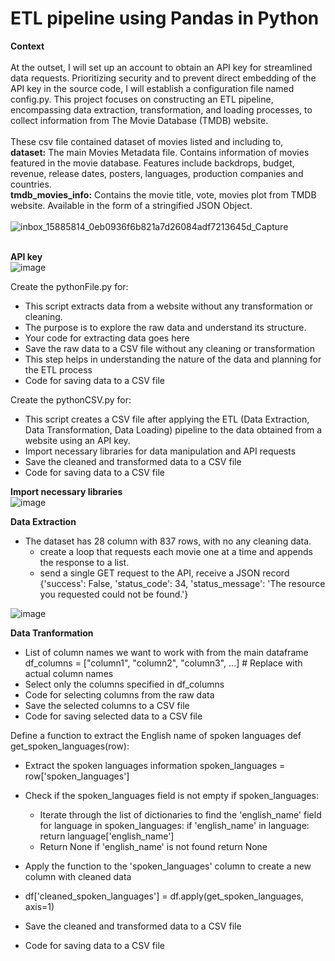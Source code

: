 # ETL pipeline using Pandas in Python

<b>Context</b><br><br>
At the outset, I will set up an account to obtain an API key for streamlined data requests. Prioritizing security and to prevent direct embedding of the API key in the source code, I will establish a configuration file named config.py. This project focuses on constructing an ETL pipeline, encompassing data extraction, transformation, and loading processes, to collect information from The Movie Database (TMDB) website.
<br><br>
These csv file contained dataset of movies listed and including to, <br>
<b>dataset:</b> The main Movies Metadata file. Contains information of movies featured in the movie database. Features include backdrops, budget, revenue, release dates, posters, languages, production companies and countries.<br>
<b>tmdb_movies_info:</b> Contains the movie title, vote, movies plot from TMDB website. Available in the form of a stringified JSON Object.
<br><br>
![inbox_15885814_0eb0936f6b821a7d26084adf7213645d_Capture](https://github.com/Kanangnut/ETL-pipeline-using-Pandas-in-Python/assets/130201193/ccdf51a9-b89d-4a92-8a8d-7d51706eb2dc)
<br><br>

<b>API key</b><br>
![image](https://github.com/Kanangnut/ETL-pipeline-using-Pandas-in-Python/assets/130201193/8bcff468-0d7c-4680-b9a9-35f10dc72b49)

Create the pythonFile.py for:
 - This script extracts data from a website without any transformation or cleaning.
 - The purpose is to explore the raw data and understand its structure.
 - Your code for extracting data goes here
 - Save the raw data to a CSV file without any cleaning or transformation
 - This step helps in understanding the nature of the data and planning for the ETL process
 - Code for saving data to a CSV file

Create the pythonCSV.py for:
 - This script creates a CSV file after applying the ETL (Data Extraction, Data Transformation, Data Loading) pipeline to the data obtained from a website using an API key.
 - Import necessary libraries for data manipulation and API requests
 - Save the cleaned and transformed data to a CSV file
 - Code for saving data to a CSV file

<b>Import necessary libraries</b><br>
![image](https://github.com/Kanangnut/ETL-pipeline-using-Pandas-in-Python/assets/130201193/e65568dd-b7fc-4ebb-93b8-7822bda4b8a6)

<b>Data Extraction</b></br>
 - The dataset has 28 column with 837 rows, with no any cleaning data.
   - create a loop that requests each movie one at a time and appends the response to a list.
   - send a single GET request to the API, receive a JSON record
{'success': False, 'status_code': 34, 'status_message': 'The resource you requested could not be found.'}

![image](https://github.com/Kanangnut/ETL-pipeline-using-Pandas-in-Python/assets/130201193/a7cf7e76-b5d7-40e1-84c5-4257c360116a)

<b>Data Tranformation</b><br>
 - List of column names we want to work with from the main dataframe df_columns = ["column1", "column2", "column3", ...] # Replace with actual column names
 - Select only the columns specified in df_columns
 - Code for selecting columns from the raw data
 - Save the selected columns to a CSV file
 - Code for saving selected data to a CSV file

Define a function to extract the English name of spoken languages def get_spoken_languages(row):
 - Extract the spoken languages information spoken_languages = row['spoken_languages']
 - Check if the spoken_languages field is not empty if spoken_languages:
   
    - Iterate through the list of dictionaries to find the 'english_name' field for language in spoken_languages: if 'english_name' in language:
        return language['english_name']
    - Return None if 'english_name' is not found return None

 - Apply the function to the 'spoken_languages' column to create a new column with cleaned data
 - df['cleaned_spoken_languages'] = df.apply(get_spoken_languages, axis=1)
 - Save the cleaned and transformed data to a CSV file
 - Code for saving data to a CSV file
















